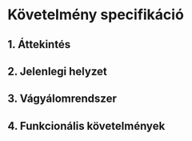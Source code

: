 # Követelmény specifikáció

## 1. Áttekintés

## 2. Jelenlegi helyzet

## 3. Vágyálomrendszer

## 4. Funkcionális követelmények
